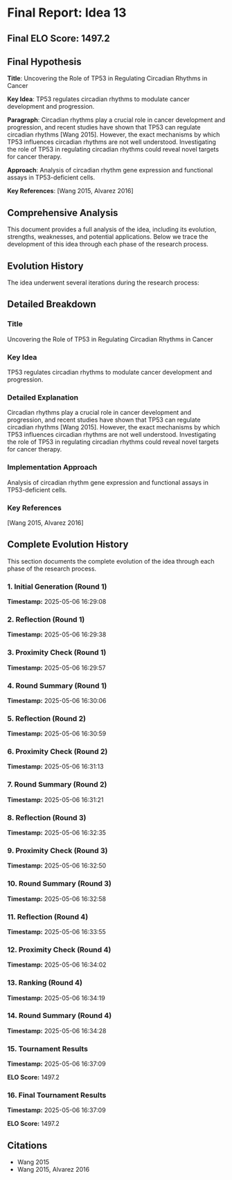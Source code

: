 # Final Report: Idea 13

## Final ELO Score: 1497.2

## Final Hypothesis

**Title**: Uncovering the Role of TP53 in Regulating Circadian Rhythms in Cancer

**Key Idea**: TP53 regulates circadian rhythms to modulate cancer development and progression.

**Paragraph**: Circadian rhythms play a crucial role in cancer development and progression, and recent studies have shown that TP53 can regulate circadian rhythms [Wang 2015]. However, the exact mechanisms by which TP53 influences circadian rhythms are not well understood. Investigating the role of TP53 in regulating circadian rhythms could reveal novel targets for cancer therapy.

**Approach**: Analysis of circadian rhythm gene expression and functional assays in TP53-deficient cells.

**Key References**: [Wang 2015, Alvarez 2016]

## Comprehensive Analysis

This document provides a full analysis of the idea, including its evolution, strengths, weaknesses, and potential applications. Below we trace the development of this idea through each phase of the research process.

## Evolution History

The idea underwent several iterations during the research process:

## Detailed Breakdown

### Title

Uncovering the Role of TP53 in Regulating Circadian Rhythms in Cancer

### Key Idea

TP53 regulates circadian rhythms to modulate cancer development and progression.

### Detailed Explanation

Circadian rhythms play a crucial role in cancer development and progression, and recent studies have shown that TP53 can regulate circadian rhythms [Wang 2015]. However, the exact mechanisms by which TP53 influences circadian rhythms are not well understood. Investigating the role of TP53 in regulating circadian rhythms could reveal novel targets for cancer therapy.

### Implementation Approach

Analysis of circadian rhythm gene expression and functional assays in TP53-deficient cells.

### Key References

[Wang 2015, Alvarez 2016]

## Complete Evolution History

This section documents the complete evolution of the idea through each phase of the research process.

### 1. Initial Generation (Round 1)
**Timestamp:** 2025-05-06 16:29:08



### 2. Reflection (Round 1)
**Timestamp:** 2025-05-06 16:29:38



### 3. Proximity Check (Round 1)
**Timestamp:** 2025-05-06 16:29:57



### 4. Round Summary (Round 1)
**Timestamp:** 2025-05-06 16:30:06



### 5. Reflection (Round 2)
**Timestamp:** 2025-05-06 16:30:59



### 6. Proximity Check (Round 2)
**Timestamp:** 2025-05-06 16:31:13



### 7. Round Summary (Round 2)
**Timestamp:** 2025-05-06 16:31:21



### 8. Reflection (Round 3)
**Timestamp:** 2025-05-06 16:32:35



### 9. Proximity Check (Round 3)
**Timestamp:** 2025-05-06 16:32:50



### 10. Round Summary (Round 3)
**Timestamp:** 2025-05-06 16:32:58



### 11. Reflection (Round 4)
**Timestamp:** 2025-05-06 16:33:55



### 12. Proximity Check (Round 4)
**Timestamp:** 2025-05-06 16:34:02



### 13. Ranking (Round 4)
**Timestamp:** 2025-05-06 16:34:19



### 14. Round Summary (Round 4)
**Timestamp:** 2025-05-06 16:34:28



### 15. Tournament Results
**Timestamp:** 2025-05-06 16:37:09

**ELO Score:** 1497.2



### 16. Final Tournament Results
**Timestamp:** 2025-05-06 16:37:09

**ELO Score:** 1497.2



## Citations

- Wang 2015
- Wang 2015, Alvarez 2016
